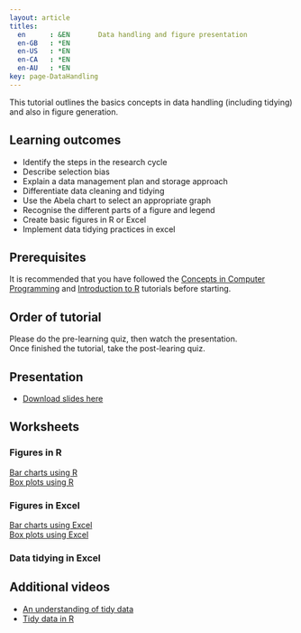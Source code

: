 ```yaml
---
layout: article
titles:
  en      : &EN       Data handling and figure presentation
  en-GB   : *EN
  en-US   : *EN
  en-CA   : *EN
  en-AU   : *EN
key: page-DataHandling
---
```


This tutorial outlines the basics concepts in data handling (including tidying) and also in figure generation.<br>
## Learning outcomes
* Identify the steps in the research cycle
* Describe selection bias
* Explain a data management plan and storage approach
* Differentiate data cleaning and tidying
* Use the Abela chart to select an appropriate graph
* Recognise the different parts of a figure and legend
* Create basic figures in R or Excel
* Implement data tidying practices in excel

## Prerequisites
It is recommended that you have followed the [Concepts in Computer Programming](https://conmeehan.github.io/PathogenDataCourse/ConceptsInComputerProgramming) and [Introduction to R](https://conmeehan.github.io/PathogenDataCourse/IntroToR) tutorials before starting.

## Order of tutorial

Please do the pre-learning quiz, then watch the presentation. <br />
Once finished the tutorial, take the post-learing quiz.<br>

## Presentation
* [Download slides here](https://conmeehan.github.io/PathogenDataCourse/SlideSets/DataHandlingAndPresentation.pptx)

## Worksheets
### Figures in R
[Bar charts using R](https://conmeehan.github.io/PathogenDataCourse/Worksheets/BarChartsR)<br />
[Box plots using R](https://conmeehan.github.io/PathogenDataCourse/Worksheets/BoxPlotsR)<br />

### Figures in Excel
[Bar charts using Excel](https://conmeehan.github.io/PathogenDataCourse/Worksheets/BarChartsExcel)<br />
[Box plots using Excel](https://conmeehan.github.io/PathogenDataCourse/Worksheets/BoxPlotsExcel)<br />

### Data tidying in Excel

## Additional videos
*	[An understanding of tidy data](https://www.youtube.com/watch?v=KW1laBLEiw0 )
* [Tidy data in R](https://r4ds.had.co.nz/tidy-data.html)